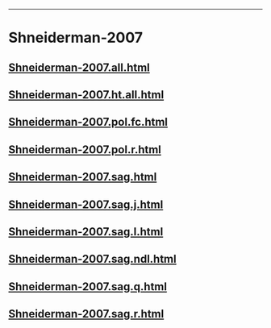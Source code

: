 
----

# Shneiderman-2007


## [Shneiderman-2007.all.html](Shneiderman-2007.all.html)
## [Shneiderman-2007.ht.all.html](Shneiderman-2007.ht.all.html)
## [Shneiderman-2007.pol.fc.html](Shneiderman-2007.pol.fc.html)
## [Shneiderman-2007.pol.r.html](Shneiderman-2007.pol.r.html)
## [Shneiderman-2007.sag.html](Shneiderman-2007.sag.html)
## [Shneiderman-2007.sag.j.html](Shneiderman-2007.sag.j.html)
## [Shneiderman-2007.sag.l.html](Shneiderman-2007.sag.l.html)
## [Shneiderman-2007.sag.ndl.html](Shneiderman-2007.sag.ndl.html)
## [Shneiderman-2007.sag.q.html](Shneiderman-2007.sag.q.html)
## [Shneiderman-2007.sag.r.html](Shneiderman-2007.sag.r.html)
